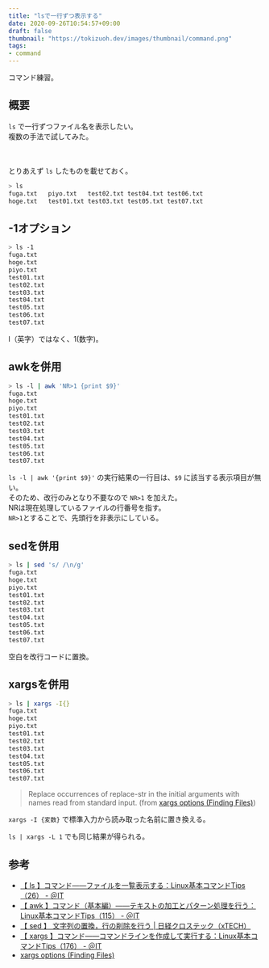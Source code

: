 ```yaml
---
title: "lsで一行ずつ表示する"
date: 2020-09-26T10:54:57+09:00
draft: false
thumbnail: "https://tokizuoh.dev/images/thumbnail/command.png"
tags:
- command
---
```

  
コマンド練習。  
<!--more-->  
  
## 概要  
`ls` で一行ずつファイル名を表示したい。  
複数の手法で試してみた。  
  
　
  
とりあえず `ls` したものを載せておく。  
  
```bash
> ls
fuga.txt   piyo.txt   test02.txt test04.txt test06.txt
hoge.txt   test01.txt test03.txt test05.txt test07.txt
```
  
## -1オプション  
  
```bash
> ls -1
fuga.txt
hoge.txt
piyo.txt
test01.txt
test02.txt
test03.txt
test04.txt
test05.txt
test06.txt
test07.txt
```
  
l（英字）ではなく、1(数字)。  
  
## awkを併用  
  
```bash
> ls -l | awk 'NR>1 {print $9}' 
fuga.txt
hoge.txt
piyo.txt
test01.txt
test02.txt
test03.txt
test04.txt
test05.txt
test06.txt
test07.txt
```
  
`ls -l | awk '{print $9}'` の実行結果の一行目は、`$9` に該当する表示項目が無い。  
そのため、改行のみとなり不要なので `NR>1` を加えた。  
NRは現在処理しているファイルの行番号を指す。  
`NR>1`とすることで、先頭行を非表示にしている。  
  
## sedを併用  
  
```bash
> ls | sed 's/ /\n/g'        
fuga.txt
hoge.txt
piyo.txt
test01.txt
test02.txt
test03.txt
test04.txt
test05.txt
test06.txt
test07.txt
```
  
空白を改行コードに置換。  
  
## xargsを併用  
  
```bash
> ls | xargs -I{}
fuga.txt
hoge.txt
piyo.txt
test01.txt
test02.txt
test03.txt
test04.txt
test05.txt
test06.txt
test07.txt
```
  
> Replace occurrences of replace-str in the initial arguments with names read from standard input. (from [xargs options (Finding Files)](https://www.gnu.org/software/findutils/manual/html_node/find_html/xargs-options.html))
  
`xargs -I {変数}` で標準入力から読み取った名前に置き換える。  
  
`ls | xargs -L 1` でも同じ結果が得られる。  
  
## 参考  
- [【 ls 】コマンド――ファイルを一覧表示する：Linux基本コマンドTips（26） - ＠IT](https://www.atmarkit.co.jp/ait/articles/1606/27/news018.html)  
- [【 awk 】コマンド（基本編）――テキストの加工とパターン処理を行う：Linux基本コマンドTips（115） - ＠IT](https://www.atmarkit.co.jp/ait/articles/1706/02/news017.html)  
- [【 sed 】 文字列の置換，行の削除を行う | 日経クロステック（xTECH）](https://xtech.nikkei.com/it/article/COLUMN/20060227/230879/)  
- [【 xargs 】コマンド――コマンドラインを作成して実行する：Linux基本コマンドTips（176） - ＠IT](https://www.atmarkit.co.jp/ait/articles/1801/19/news014.html)  
- [xargs options (Finding Files)](https://www.gnu.org/software/findutils/manual/html_node/find_html/xargs-options.html)  